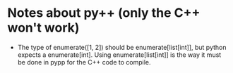# Notes about py++ (only the C++ won't work)
- The type of enumerate([1, 2]) should be enumerate[list[int]], but python expects a enumerate[int].
Using enumerate[list[int]] is the way it must be done in pypp for the C++ code to compile.